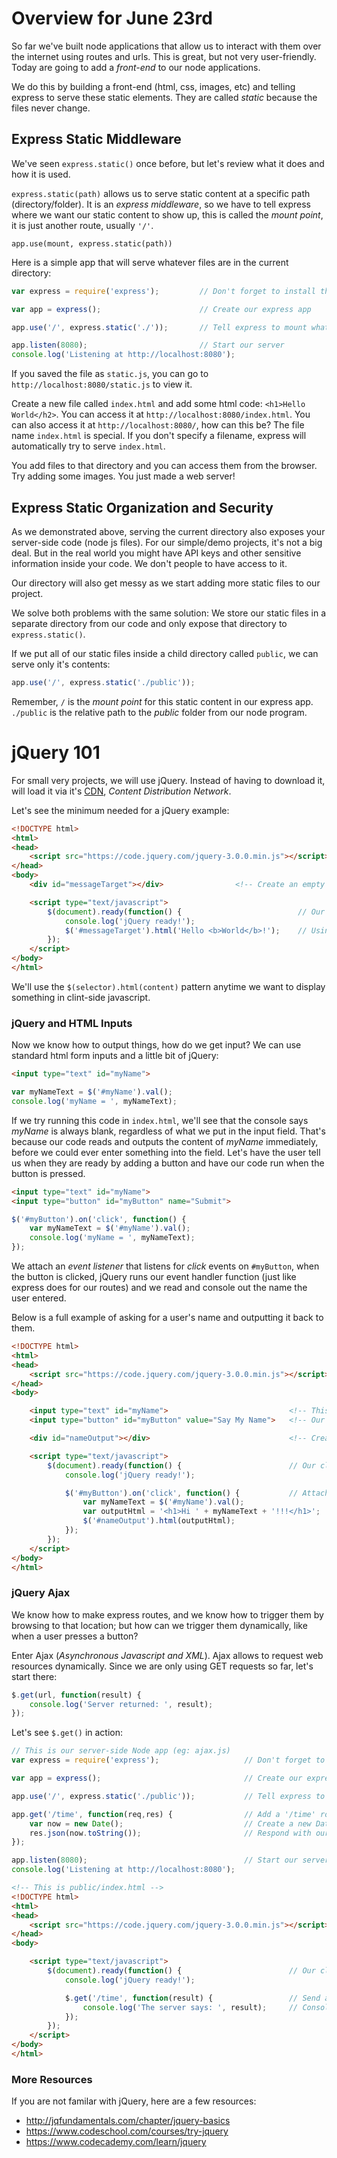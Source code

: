 Overview for June 23rd
======================

So far we've built node applications that allow us to interact with them over the internet using routes and urls.  This is great, but not very user-friendly.  Today are going to add a *front-end* to our node applications.

We do this by building a front-end (html, css, images, etc) and telling express to serve these static elements.  They are called *static* because the files never change.

Express Static Middleware
-------------------------
We've seen `express.static()` once before, but let's review what it does and how it is used.

`express.static(path)` allows us to serve static content at a specific path (directory/folder).  It is an *express middleware*, so we have to tell express where we want our static content to show up, this is called the *mount point*, it is just another route, usually `'/'`.

`app.use(mount, express.static(path))`

Here is a simple app that will serve whatever files are in the current directory:
```js
var express = require('express');         // Don't forget to install the express module

var app = express();                      // Create our express app

app.use('/', express.static('./'));       // Tell express to mount whatever files are in the current directory at /

app.listen(8080);                         // Start our server
console.log('Listening at http://localhost:8080');

```

If you saved the file as `static.js`, you can go to `http://localhost:8080/static.js` to view it.

Create a new file called `index.html` and add some html code: `<h1>Hello World</h2>`.  You can access it at `http://localhost:8080/index.html`.  You can also access it at `http://localhost:8080/`, how can this be?  The file name `index.html` is special.  If you don't specify a filename, express will automatically try to serve `index.html`.

You add files to that directory and you can access them from the browser. Try adding some images.  You just made a web server!

Express Static Organization and Security
----------------------------------------
As we demonstrated above, serving the current directory also exposes your server-side code (node js files). For our simple/demo projects, it's not a big deal.  But in the real world you might have API keys and other sensitive information inside your code.  We don't people to have access to it.

Our directory will also get messy as we start adding more static files to our project.

We solve both problems with the same solution: We store our static files in a separate directory from our code and only expose that directory to `express.static()`.

If we put all of our static files inside a child directory called `public`, we can serve only it's contents:
```js
app.use('/', express.static('./public'));
```

Remember, `/` is the *mount point* for this static content in our express app.  `./public` is the relative path to the *public* folder from our node program.

jQuery 101
==========
For small very projects, we will use jQuery.  Instead of having to download it, will load it via it's [CDN](https://code.jquery.com/jquery-3.0.0.min.js), *Content Distribution Network*.

Let's see the minimum needed for a jQuery example:
```html
<!DOCTYPE html>
<html>
<head>
	<script src="https://code.jquery.com/jquery-3.0.0.min.js"></script>   <!-- Load jQuery -->
</head>
<body>
	<div id="messageTarget"></div>                <!-- Create an empty div with an id of 'messageTarget'.  This is where we will place our text. -->

	<script type="text/javascript">
		$(document).ready(function() {			                // Our client-side program waits till the document and jQuery are ready
			console.log('jQuery ready!');
			$('#messageTarget').html('Hello <b>World</b>!');    // Using a CSS selector, find our target div by its id, then set it's content to 'Hello World'
		});
	</script>
</body>
</html>
```
We'll use the `$(selector).html(content)` pattern anytime we want to display something in clint-side javascript.

### jQuery and HTML Inputs
Now we know how to output things, how do we get input?  We can use standard html form inputs and a little bit of jQuery:
```html
<input type="text" id="myName">
```
```js
var myNameText = $('#myName').val();
console.log('myName = ', myNameText);
```
If we try running this code in `index.html`, we'll see that the console says *myName* is always blank, regardless of what we put in the input field.  That's because our code reads and outputs the content of *myName* immediately, before we could ever enter something into the field.  Let's have the user tell us when they are ready by adding a button and have our code run when the button is pressed.

```html
<input type="text" id="myName">
<input type="button" id="myButton" name="Submit">
```
```js
$('#myButton').on('click', function() {
	var myNameText = $('#myName').val();
	console.log('myName = ', myNameText);
});
```
We attach an *event listener* that listens for *click* events on `#myButton`, when the button is clicked, jQuery runs our event handler function (just like express does for our routes) and we read and console out the name the user entered.

Below is a full example of asking for a user's name and outputting it back to them.
```html
<!DOCTYPE html>
<html>
<head>
	<script src="https://code.jquery.com/jquery-3.0.0.min.js"></script>   <!-- Load jQuery -->
</head>
<body>

	<input type="text" id="myName">                           <!-- This is an input text field for the user to tell us their name -->
	<input type="button" id="myButton" value="Say My Name">   <!-- Our submit button.  'value' is the button label -->

	<div id="nameOutput"></div>                               <!-- Create an empty div for our output -->

	<script type="text/javascript">
		$(document).ready(function() {                        // Our client-side program waits till the document and jQuery are ready
			console.log('jQuery ready!');

			$('#myButton').on('click', function() {           // Attach a click event handler onto our button
				var myNameText = $('#myName').val();
				var outputHtml = '<h1>Hi ' + myNameText + '!!!</h1>';
				$('#nameOutput').html(outputHtml);
			});
		});
	</script>
</body>
</html>
```

### jQuery Ajax
We know how to make express routes, and we know how to trigger them by browsing to that location; but how can we trigger them dynamically, like when a user presses a button?

Enter Ajax (*Asynchronous Javascript and XML*).  Ajax allows to request web resources dynamically.  Since we are only using GET requests so far, let's start there:
```js
$.get(url, function(result) {
	console.log('Server returned: ', result);
});
```

Let's see `$.get()` in action:
```js
// This is our server-side Node app (eg: ajax.js)
var express = require('express');                   // Don't forget to install the express module

var app = express();                                // Create our express app

app.use('/', express.static('./public'));           // Tell express to mount whatever files are in the current directory at /

app.get('/time', function(req,res) {                // Add a '/time' route that returns the current date/time
	var now = new Date();							// Create a new Date object (defaults to the current time)
	res.json(now.toString());						// Respond with our date converted to a string
});

app.listen(8080);									// Start our server
console.log('Listening at http://localhost:8080');
```

```html
<!-- This is public/index.html -->
<!DOCTYPE html>
<html>
<head>
	<script src="https://code.jquery.com/jquery-3.0.0.min.js"></script>   <!-- Load jQuery -->
</head>
<body>

	<script type="text/javascript">
		$(document).ready(function() {                        // Our client-side program waits till the document and jQuery are ready
			console.log('jQuery ready!');

			$.get('/time', function(result) {                 // Send a GET request to our /time route
				console.log('The server says: ', result);     // Console log whatever the server returned
			});
		});
	</script>
</body>
</html>
```


### More Resources
If you are not familar with jQuery, here are a few resources:
- http://jqfundamentals.com/chapter/jquery-basics
- https://www.codeschool.com/courses/try-jquery
- https://www.codecademy.com/learn/jquery
